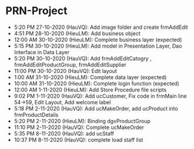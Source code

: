 # PRN-Project
- 5:20 PM 27-10-2020 (HauVQ): Add image folder and create frmAddEdit
- 4:51 PM 28-10-2020 (HieuLM): Add business object
- 12:00 AM 30-10-2020 (HieuLM): Complete business layer (expected)
- 5:15 PM 30-10-2020 (HieuLM): Add model in Presentation Layer, Dao Interface in Data Layer
- 5:20 PM 30-10-2020 (HauVQ): Add frmAddEditCatogry , frmAddEditProductGroup, frmAddEditSupplier
- 11:00 PM 30-10-2020 (HauVQ): Edit layout
- 1:00 AM 31-10-2020 (HieuLM): Complete data layer (expected)
- 10:00 AM 31-10-2020 (HieuLM): Complete login function (expected)
- 12:00 AM 1-11-2020 (HieuLM): Add Store Procedure file scripts
- 9:02 PM 1-11-2020 (HauVQ): Add ucCustomer, Fix code in frmMain line 54->59, Edit Layout, Add welcome label 
- 5:18 PM 2-11-2020 (HauVQ): Add ucMakeOrder, add ucProduct into frmProductDetails
- 5:20 PM 2-11-2020 (HieuLM): Binding dgvProductGroup
- 11:10 PM 2-11-2020 (HauVQ): Complete ucMakeOrder
- 5:35 PM 8-11-2020 (HauVQ): add ucStaff
- 10:37 PM 8-11-2020 (HauVQ): complete load staff list


